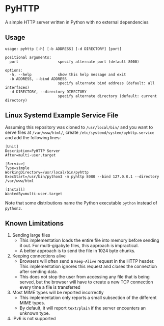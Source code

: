 # PyHTTP

A simple HTTP server written in Python with no external dependencies

## Usage

```
usage: pyhttp [-h] [-b ADDRESS] [-d DIRECTORY] [port]

positional arguments:
  port                  specify alternate port (default 8000)

options:
  -h, --help            show this help message and exit
  -b ADDRESS, --bind ADDRESS
                        specify alternate bind address (default: all interfaces)
  -d DIRECTORY, --directory DIRECTORY
                        specify alternate directory (default: current directory)
```

## Linux Systemd Example Service File

Assuming this repository was cloned to `/usr/local/bin/` and you want to serve files at `/var/www/html/`,
create `/etc/systemd/system/pyhttp.service` and add the following lines:

```
[Unit]
Description=PyHTTP Server
After=multi-user.target

[Service]
Type=simple
WorkingDirectory=/usr/local/bin/pyhttp
ExecStart=/usr/bin/python3 -m pyhttp 8080 --bind 127.0.0.1 --directory /var/www/html

[Install]
WantedBy=multi-user.target
```

Note that some distributions name the Python executable `python` instead of `python3`.

## Known Limitations

1. Sending large files
    - This implementation loads the entire file into memory before sending it out. For multi-gigabyte files, this approach is impractical.
    - A better approach is to send the file in 1024 byte chunks.
2. Keeping connections alive
    - Browsers will often send a `Keep-Alive` request in the HTTP header. This implementation ignores this request and closes the connection after sending data.
    - This does not stop the user from accessing any file that is being served, but the browser will have to create a new TCP connection every time a file is transferred
3. Most MIME types will be reported incorrectly
    - This implementation only reports a small subsection of the different MIME types.
    - By default, it will report `text/plain` if the server encounters an unknown type.
4. IPv6 is not supported
